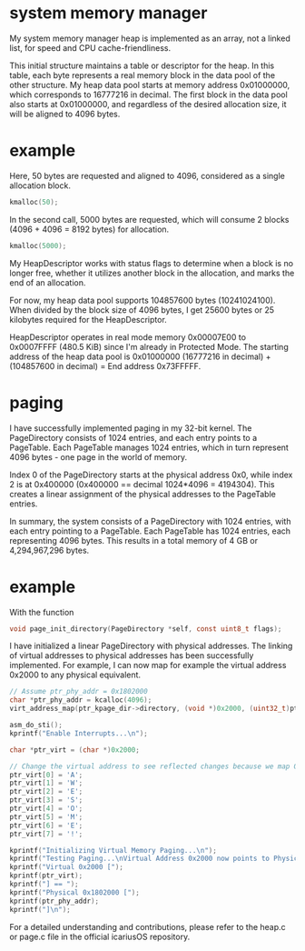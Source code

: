 # system memory manager

My system memory manager heap is implemented as an array, not a linked list, for speed and CPU cache-friendliness.

This initial structure maintains a table or descriptor for the heap. In this table, each byte represents a real memory block in the data pool of the other structure. My heap data pool starts at memory address 0x01000000, which corresponds to 16777216 in decimal. The first block in the data pool also starts at 0x01000000, and regardless of the desired allocation size, it will be aligned to 4096 bytes.

# example

Here, 50 bytes are requested and aligned to 4096, considered as a single allocation block.

```c
kmalloc(50);
```

In the second call, 5000 bytes are requested, which will consume 2 blocks (4096 + 4096 = 8192 bytes) for allocation.

```c
kmalloc(5000);
```

My HeapDescriptor works with status flags to determine when a block is no longer free, whether it utilizes another block in the allocation, and marks the end of an allocation.

For now, my heap data pool supports 104857600 bytes (10241024100). When divided by the block size of 4096 bytes, I get 25600 bytes or 25 kilobytes required for the HeapDescriptor.

HeapDescriptor operates in real mode memory 0x00007E00 to 0x0007FFFF (480.5 KiB) since I'm already in Protected Mode. The starting address of the heap data pool is 0x01000000 (16777216 in decimal) + (104857600 in decimal) = End address 0x73FFFFF.

# paging

I have successfully implemented paging in my 32-bit kernel. The PageDirectory consists of 1024 entries, and each entry points to a PageTable. Each PageTable manages 1024 entries, which in turn represent 4096 bytes - one page in the world of memory.

Index 0 of the PageDirectory starts at the physical address 0x0, while index 2 is at 0x400000 (0x400000 == decimal 1024*4096 = 4194304). This creates a linear assignment of the physical addresses to the PageTable entries.

In summary, the system consists of a PageDirectory with 1024 entries, with each entry pointing to a PageTable. Each PageTable has 1024 entries, each representing 4096 bytes. This results in a total memory of 4 GB or 4,294,967,296 bytes.

# example

With the function 

```c
void page_init_directory(PageDirectory *self, const uint8_t flags);
```

I have initialized a linear PageDirectory with physical addresses. The linking of virtual addresses to physical addresses has been successfully implemented. For example, I can now map for example the virtual address 0x2000 to any physical equivalent.

```c
// Assume ptr_phy_addr = 0x1802000
char *ptr_phy_addr = kcalloc(4096);
virt_address_map(ptr_kpage_dir->directory, (void *)0x2000, (uint32_t)ptr_phy_addr | PAGE_ACCESSED | PAGE_PRESENT | PAGE_READ_WRITE);

asm_do_sti();
kprintf("Enable Interrupts...\n");

char *ptr_virt = (char *)0x2000;

// Change the virtual address to see reflected changes because we map 0x2000 => to a physical addr 0x1802000
ptr_virt[0] = 'A';
ptr_virt[1] = 'W';
ptr_virt[2] = 'E';
ptr_virt[3] = 'S';
ptr_virt[4] = 'O';
ptr_virt[5] = 'M';
ptr_virt[6] = 'E';
ptr_virt[7] = '!';

kprintf("Initializing Virtual Memory Paging...\n");
kprintf("Testing Paging...\nVirtual Address 0x2000 now points to Physical Address 0x1802000...\n");
kprintf("Virtual 0x2000 [");
kprintf(ptr_virt);
kprintf("] == ");
kprintf("Physical 0x1802000 [");
kprintf(ptr_phy_addr);
kprintf("]\n");
```

For a detailed understanding and contributions, please refer to the heap.c or page.c file in the official icariusOS repository.
